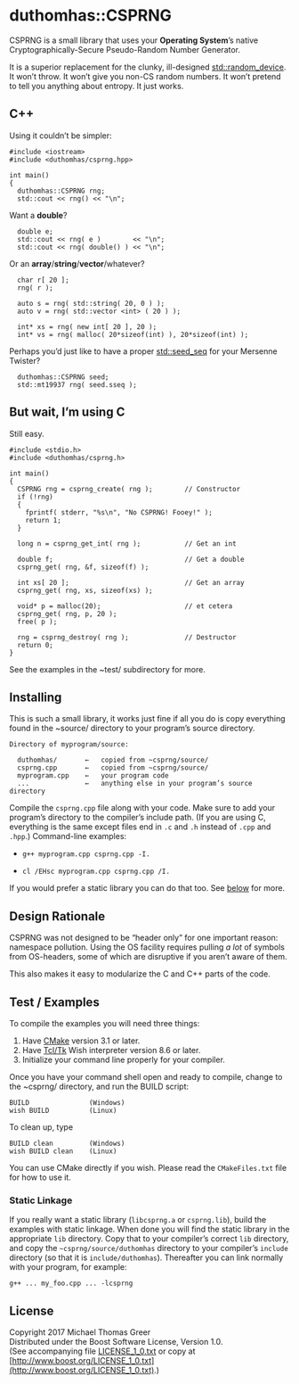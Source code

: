 # duthomhas::CSPRNG

CSPRNG is a small library that uses your **Operating System**’s native 
Cryptographically-Secure Pseudo-Random Number Generator.

It is a superior replacement for the clunky, ill-designed 
[std::random_device](http://en.cppreference.com/w/cpp/numeric/random/random_device).
It won’t throw. It won’t give you non-CS random numbers. It won’t 
pretend to tell you anything about entropy. It just works.


## C++

Using it couldn’t be simpler:

    #include <iostream>
    #include <duthomhas/csprng.hpp>
    
    int main()
    {
      duthomhas::CSPRNG rng;
      std::cout << rng() << "\n";
      
Want a **double**?

      double e;
      std::cout << rng( e )        << "\n";
      std::cout << rng( double() ) << "\n";
    
Or an **array**/**string**/**vector**/whatever?

      char r[ 20 ];
      rng( r );
      
      auto s = rng( std::string( 20, 0 ) );
      auto v = rng( std::vector <int> ( 20 ) );
      
      int* xs = rng( new int[ 20 ], 20 );
      int* vs = rng( malloc( 20*sizeof(int) ), 20*sizeof(int) );
    
Perhaps you’d just like to have a proper 
[std::seed_seq](http://en.cppreference.com/w/cpp/numeric/random/seed_seq) 
for your Mersenne Twister?

      duthomhas::CSPRNG seed;
      std::mt19937 rng( seed.sseq );

      
## But wait, I’m using C

Still easy.

    #include <stdio.h>
    #include <duthomhas/csprng.h>
    
    int main()
    {
      CSPRNG rng = csprng_create( rng );        // Constructor
      if (!rng)
      {
        fprintf( stderr, "%s\n", "No CSPRNG! Fooey!" );
        return 1;
      }
      
      long n = csprng_get_int( rng );           // Get an int
      
      double f;                                 // Get a double
      csprng_get( rng, &f, sizeof(f) );
      
      int xs[ 20 ];                             // Get an array
      csprng_get( rng, xs, sizeof(xs) );
      
      void* p = malloc(20);                     // et cetera
      csprng_get( rng, p, 20 );
      free( p );
      
      rng = csprng_destroy( rng );              // Destructor
      return 0;
    }

See the examples in the ~test/ subdirectory for more.


## Installing

This is such a small library, it works just fine if all you do is copy 
everything found in the ~source/ directory to your program’s source directory. 

    Directory of myprogram/source:
    
      duthomhas/       ←   copied from ~csprng/source/
      csprng.cpp       ←   copied from ~csprng/source/
      myprogram.cpp    ←   your program code
      ...              ←   anything else in your program’s source directory
    
Compile the `csprng.cpp` file along with your code. Make sure to add your 
program’s directory to the compiler’s include path. (If you are using C,
everything is the same except files end in `.c` and `.h` instead of `.cpp` 
and `.hpp`.) Command-line examples:

  * `g++ myprogram.cpp csprng.cpp -I.`
  
  * `cl /EHsc myprogram.cpp csprng.cpp /I.`
  
If you would prefer a static library you can do that too. 
See [below](#test--examples) for more.


## Design Rationale    
    
CSPRNG was not designed to be “header only” for one important reason: 
namespace pollution. Using the OS facility requires pulling _a lot_ of 
symbols from OS-headers, some of which are disruptive if you aren’t aware 
of them. 

This also makes it easy to modularize the C and C++ parts of the code.


## Test / Examples

To compile the examples you will need three things:

  1. Have [CMake](https://cmake.org/) version 3.1 or later.
  2. Have [Tcl/Tk](https://www.activestate.com/activetcl) Wish interpreter version 8.6 or later.
  3. Initialize your command line properly for your compiler.

Once you have your command shell open and ready to compile, change to the 
~csprng/ directory, and run the BUILD script:

    BUILD               (Windows)
    wish BUILD          (Linux)
    
To clean up, type 

    BUILD clean         (Windows)
    wish BUILD clean    (Linux)

You can use CMake directly if you wish. Please read the `CMakeFiles.txt` file 
for how to use it.

### Static Linkage

If you really want a static library (`libcsprng.a` or `csprng.lib`), build 
the examples with static linkage. When done you will find the static library 
in the appropriate `lib` directory. Copy that to your compiler’s correct 
`lib` directory, and copy the `~csprng/source/duthomhas` directory to your 
compiler’s `include` directory (so that it is `include/duthomhas`). 
Thereafter you can link normally with your program, for example: 

    g++ ... my_foo.cpp ... -lcsprng

## License

Copyright 2017 Michael Thomas Greer<br>
Distributed under the Boost Software License, Version 1.0.<br>
(See accompanying file [LICENSE_1_0.txt](LICENSE_1_0.txt) or copy at [http://www.boost.org/LICENSE_1_0.txt](http://www.boost.org/LICENSE_1_0.txt).)

